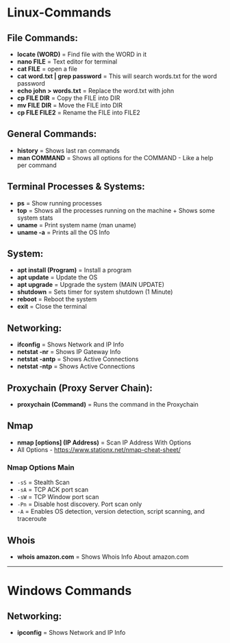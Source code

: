 # Linux-Commands

## File Commands:

* **locate (WORD)** = Find file with the WORD in it<br>
* **nano FILE** = Text editor for terminal<br>
* **cat FILE** = open a file<br>
* **cat word.txt | grep password** = This will search words.txt for the word password<br>
* **echo john > words.txt** = Replace the word.txt with john<br>
* **cp FILE DIR** =  Copy the FILE into DIR<br>
* **mv FILE DIR** =  Move the FILE into DIR<br>
* **cp FILE FILE2** =  Rename the FILE into FILE2<br>

## General Commands:

* **history** = Shows last ran commands<br>
* **man COMMAND** = Shows all options for the COMMAND - Like a help per command<br>

## Terminal Processes & Systems:

* **ps** = Show running processes<br>
* **top** = Shows all the processes running on the machine + Shows some system stats<br>
* **uname** = Print system name (man uname)<br>
* **uname -a** = Prints all the OS Info<br>

## System:

* **apt install (Program)** = Install a program<br>
* **apt update** = Update the OS<br>
* **apt upgrade** = Upgrade the system (MAIN UPDATE)<br>
* **shutdown** = Sets timer for system shutdown (1 Minute)<br>
* **reboot** = Reboot the system<br>
* **exit** = Close the terminal<br>

## Networking:

* **ifconfig** = Shows Network and IP Info<br>
* **netstat -nr** = Shows IP Gateway Info<br>
* **netstat -antp** = Shows Active Connections<br>
* **netstat -ntp** = Shows Active Connections<br>

## Proxychain (Proxy Server Chain):

* **proxychain (Command)** = Runs the command in the Proxychain<br>

## Nmap
* **nmap [options] (IP Address)** = Scan IP Address With Options<br>
* All Options - https://www.stationx.net/nmap-cheat-sheet/<br>
### Nmap Options Main
* `-sS` = Stealth Scan
* `-sA` = TCP ACK port scan
* `-sW` = TCP Window port scan
* `-Pn` = Disable host discovery. Port scan only
* `-A` = Enables OS detection, version detection, script scanning, and traceroute

## Whois
* **whois amazon.com** = Shows Whois Info About amazon.com

<hr>

# Windows Commands

## Networking:

* **ipconfig** = Shows Network and IP Info

